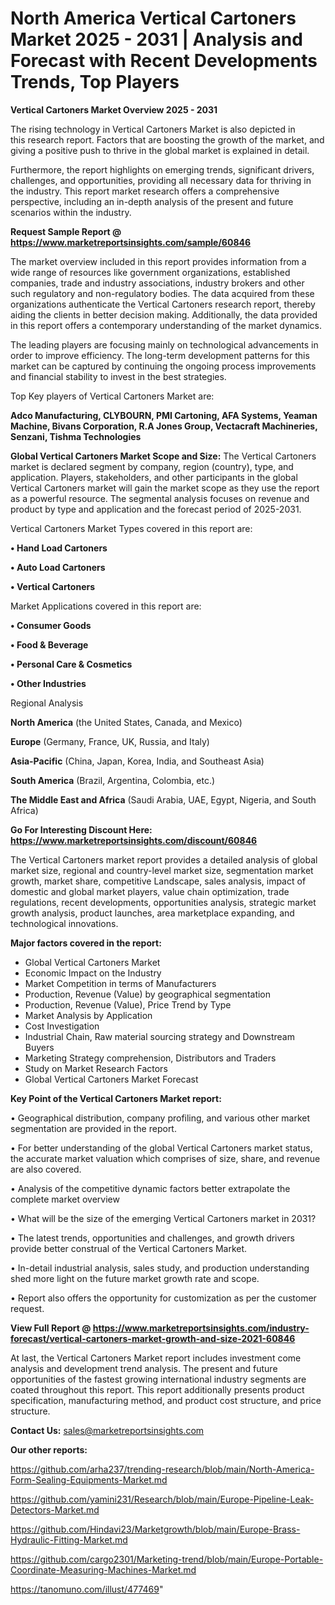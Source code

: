 # North America Vertical Cartoners Market 2025 - 2031 | Analysis and Forecast with Recent Developments Trends, Top Players

<Strong> Vertical Cartoners Market Overview 2025 - 2031</strong>

The rising technology in Vertical Cartoners Market is also depicted in this research report. Factors that are boosting the growth of the market, and giving a positive push to thrive in the global market is explained in detail.

Furthermore, the report highlights on emerging trends, significant drivers, challenges, and opportunities, providing all necessary data for thriving in the industry. This report market research offers a comprehensive perspective, including an in-depth analysis of the present and future scenarios within the industry.

<strong>Request Sample Report @ <a href=https://www.marketreportsinsights.com/sample/60846>https://www.marketreportsinsights.com/sample/60846</a></strong>

The market overview included in this report provides information from a wide range of resources like government organizations, established companies, trade and industry associations, industry brokers and other such regulatory and non-regulatory bodies. The data acquired from these organizations authenticate the Vertical Cartoners research report, thereby aiding the clients in better decision making. Additionally, the data provided in this report offers a contemporary understanding of the market dynamics.

The leading players are focusing mainly on technological advancements in order to improve efficiency. The long-term development patterns for this market can be captured by continuing the ongoing process improvements and financial stability to invest in the best strategies.

Top Key players of Vertical Cartoners Market are:

<strong>Adco Manufacturing, CLYBOURN, PMI Cartoning, AFA Systems, Yeaman Machine, Bivans Corporation, R.A Jones Group, Vectacraft Machineries, Senzani, Tishma Technologies</strong>

<strong><b>Global Vertical Cartoners Market Scope and Size:</b></strong>
The Vertical Cartoners market is declared segment by company, region (country), type, and application. Players, stakeholders, and other participants in the global Vertical Cartoners market will gain the market scope as they use the report as a powerful resource. The segmental analysis focuses on revenue and product by type and application and the forecast period of 2025-2031.

Vertical Cartoners Market Types covered in this report are:

<strong>• Hand Load Cartoners

• Auto Load Cartoners

• Vertical Cartoners</strong>

Market Applications covered in this report are:

<strong>• Consumer Goods

• Food & Beverage

• Personal Care & Cosmetics

• Other Industries</strong> 

Regional Analysis

<strong>North America</strong> (the United States, Canada, and Mexico)

<strong>Europe</strong> (Germany, France, UK, Russia, and Italy)

<strong>Asia-Pacific</strong> (China, Japan, Korea, India, and Southeast Asia)

<strong>South America</strong> (Brazil, Argentina, Colombia, etc.)

<strong>The Middle East and Africa</strong> (Saudi Arabia, UAE, Egypt, Nigeria, and South Africa)

<strong>Go For Interesting Discount Here: <a href=https://www.marketreportsinsights.com/discount/60846>https://www.marketreportsinsights.com/discount/60846</a></strong>

The Vertical Cartoners market report provides a detailed analysis of global market size, regional and country-level market size, segmentation market growth, market share, competitive Landscape, sales analysis, impact of domestic and global market players, value chain optimization, trade regulations, recent developments, opportunities analysis, strategic market growth analysis, product launches, area marketplace expanding, and technological innovations.

<strong><b>Major factors covered in the report:</b></strong>
<ul>
  <li>Global Vertical Cartoners Market </li>
  <li>Economic Impact on the Industry</li>
  <li>Market Competition in terms of Manufacturers</li>
  <li>Production, Revenue (Value) by geographical segmentation</li>
  <li>Production, Revenue (Value), Price Trend by Type</li>
  <li>Market Analysis by Application</li>
  <li>Cost Investigation</li>
  <li>Industrial Chain, Raw material sourcing strategy and Downstream Buyers</li>
  <li>Marketing Strategy comprehension, Distributors and Traders</li>
  <li>Study on Market Research Factors</li>
  <li>Global Vertical Cartoners Market Forecast</li>
</ul>

<strong><b>Key Point of the Vertical Cartoners Market report:</b></strong>

• Geographical distribution, company profiling, and various other market segmentation are provided in the report.

• For better understanding of the global Vertical Cartoners market status, the accurate market valuation which comprises of size, share, and revenue are also covered.

• Analysis of the competitive dynamic factors better extrapolate the complete market overview

• What will be the size of the emerging Vertical Cartoners market in 2031?

• The latest trends, opportunities and challenges, and growth drivers provide better construal of the Vertical Cartoners Market.

• In-detail industrial analysis, sales study, and production understanding shed more light on the future market growth rate and scope.

• Report also offers the opportunity for customization as per the customer request.

<strong><b>View Full Report @ <a href=https://www.marketreportsinsights.com/industry-forecast/vertical-cartoners-market-growth-and-size-2021-60846>https://www.marketreportsinsights.com/industry-forecast/vertical-cartoners-market-growth-and-size-2021-60846</a></b></strong>


At last, the Vertical Cartoners Market report includes investment come analysis and development trend analysis. The present and future opportunities of the fastest growing international industry segments are coated throughout this report. This report additionally presents product specification, manufacturing method, and product cost structure, and price structure.

<strong>Contact Us:</strong>
sales@marketreportsinsights.com

<strong>Our other reports:</strong>

<a href=https://github.com/arha237/trending-research/blob/main/North-America-Form-Sealing-Equipments-Market.md>https://github.com/arha237/trending-research/blob/main/North-America-Form-Sealing-Equipments-Market.md</a>

<a href=https://github.com/yamini231/Research/blob/main/Europe-Pipeline-Leak-Detectors-Market.md>https://github.com/yamini231/Research/blob/main/Europe-Pipeline-Leak-Detectors-Market.md</a>

<a href=https://github.com/Hindavi23/Marketgrowth/blob/main/Europe-Brass-Hydraulic-Fitting-Market.md>https://github.com/Hindavi23/Marketgrowth/blob/main/Europe-Brass-Hydraulic-Fitting-Market.md</a>

<a href=https://github.com/cargo2301/Marketing-trend/blob/main/Europe-Portable-Coordinate-Measuring-Machines-Market.md>https://github.com/cargo2301/Marketing-trend/blob/main/Europe-Portable-Coordinate-Measuring-Machines-Market.md</a>

<a href=https://tanomuno.com/illust/477469>https://tanomuno.com/illust/477469</a>"
